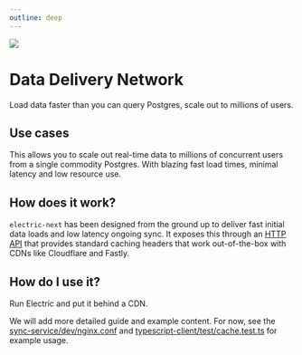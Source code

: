 ```yaml
---
outline: deep
---
```


<img src="/img/icons/ddn.svg" class="product-icon" />

# Data Delivery Network

Load data faster than you can query Postgres,
scale out to millions of users.

## Use cases

This allows you to scale out real-time data to millions of concurrent users from a single commodity Postgres. With blazing fast load times, minimal latency and low resource use.

<!-- graphs, evidence, benchmarks -->

## How does it work?

`electric-next` has been designed from the ground up to deliver fast initial data loads and low latency ongoing sync. It exposes this through an [HTTP API](/api/http) that provides standard caching headers that work out-of-the-box with CDNs like Cloudflare and Fastly.

## How do I use it?

<!-- FIXME: add CDN integration guide -->

Run Electric and put it behind a CDN.

We will add more detailed guide and example content. For now, see the [sync-service/dev/nginx.conf](https://github.com/electric-sql/electric-next/blob/main/packages/sync-service/dev/nginx.conf) and [typescript-client/test/cache.test.ts](https://github.com/electric-sql/electric-next/blob/main/packages/typescript-client/test/cache.test.ts) for example usage.
